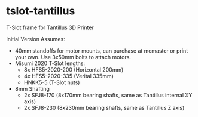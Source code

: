tslot-tantillus
===============

T-Slot frame for Tantillus 3D Printer

Initial Version Assumes:

- 40mm standoffs for motor mounts, can purchase at mcmaster or print your own. Use 3x50mm bolts to attach motors.
- Misumi 2020 T-Slot lengths:
     - 8x HFS5-2020-200 (Horizontal 200mm)
     - 4x HFS5-2020-335 (Verital 335mm)
     - HNKK5-5 (T-Slot nuts)
- 8mm Shafting
     - 2x SFJ8-170 (8x170mm bearing shafts, same as Tantillus internal XY axis)
     - 2x SFJ8-230 (8x230mm bearing shafts, same as Tantillus Z axis)
